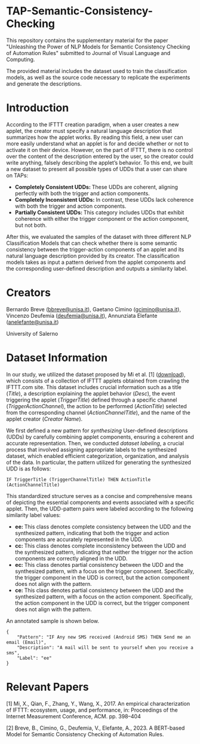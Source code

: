 # TAP-Semantic-Consistency-Checking
This repository contains the supplementary material for the paper "Unleashing the Power of NLP Models for Semantic Consistency
Checking of Automation Rules" submitted to Journal of Visual Language and Computing.

The provided material includes the dataset used to train the classification models, as well as the source code necessary to replicate the experiments and generate the descriptions.

# Introduction
According to the IFTTT creation paradigm, when a user creates a new applet, the creator must specify a natural language description that summarizes how the applet works. By reading this field, a new user can more easily understand what an applet is for and decide whether or not to activate it on their device. However, on the part of IFTTT, there is no control over the content of the description entered by the user, so the creator could write anything, falsely describing the applet’s behavior. To this end, we built a new dataset to present all possible types of UDDs that a user can share on TAPs:
<ul>
  <li> <b> Completely Consistent UDDs: </b> These UDDs are coherent, aligning perfectly with both the trigger and action components. </li>
  <li> <b> Completely Inconsistent UDDs: </b> In contrast, these UDDs lack coherence with both the trigger and action components. </li>
  <li> <b> Partially Consistent UDDs: </b> This category includes UDDs that exhibit coherence with either the trigger component or the action component, but not both. </li>
</ul>

After this, we evaluated the samples of the dataset with three different NLP Classification Models that can check whether there is some semantic consistency between the trigger-action components of an applet and its natural language description provided by its creator. The classification models takes as input a pattern derived from the applet components and the corresponding user-defined description and outputs a similarity label.

# Creators
Bernardo Breve (bbreve@unisa.it), Gaetano Cimino (gcimino@unisa.it), Vincenzo Deufemia (deufemia@unisa.it), Annunziata Elefante (anelefante@unisa.it)

University of Salerno


# Dataset Information
In our study, we utilized the dataset proposed by Mi et al. [1] (<a href="https://www-users.cse.umn.edu/~fengqian/ifttt_measurement/">download</a>), which consists of a collection of IFTTT applets obtained from crawling the IFTTT.com site. This dataset includes crucial information such as a title (<i>Title</i>), a description explaining the applet behavior (<i>Desc</i>), the event triggering the applet (<i>TriggerTitle</i>) defined through a specific channel (<i>TriggerActionChannel</i>), the action to be performed (<i>ActionTitle</i>) selected from the corresponding channel (<i>ActionChannelTitle</i>), and the name of the applet creator (<i>Creator Name</i>).

We first defined a new pattern for <i>synthesizing</i> User-defined descriptions (UDDs) by carefully combining applet components, ensuring a coherent and accurate representation. Then, we conducted <i>dataset labeling</i>, a crucial process that involved assigning appropriate labels to the synthesized dataset, which enabled efficient categorization, organization, and analysis of the data. In particular, the pattern utilized for generating the synthesized UDD is as follows:

```
IF TriggerTitle (TriggerChannelTitle) THEN ActionTitle (ActionChannelTitle)
```

This standardized structure serves as a concise and comprehensive means of depicting the essential components and events associated with a specific applet. Then, the UDD-pattern pairs were labeled according to the following similarity label values:

<ul>
  <li> <b> ee: </b> This class denotes complete consistency between the UDD and the synthesized pattern, indicating that both the trigger and action components are accurately represented in the UDD. </li>
  <li> <b> cc: </b> This class denotes complete inconsistency between the UDD and the synthesized pattern, indicating that neither the trigger nor the action components are correctly aligned in the UDD. </li>
  <li> <b> ec: </b> This class denotes partial consistency between the UDD and the synthesized pattern, with a focus on the trigger component. Specifically, the trigger component in the UDD is correct, but the action component does not align with the pattern. </li>
  <li> <b> ce: </b> This class denotes partial consistency between the UDD and the synthesized pattern, with a focus on the action component. Specifically, the action component in the UDD is correct, but the trigger component does not align with the pattern. </li>
</ul>


An annotated sample is shown below.

```
{
    "Pattern": "IF Any new SMS received (Android SMS) THEN Send me an email (Email)",
    "Description": "A mail will be sent to yourself when you receive a sms",
    "Label": "ee"
}
```

# Relevant Papers

[1] Mi, X., Qian, F., Zhang, Y., Wang, X., 2017. An empirical characterization of IFTTT: ecosystem, usage, and performance, in: Proceedings of the Internet Measurement Conference, ACM. pp. 398–404

[2] Breve, B., Cimino, G., Deufemia, V., Elefante, A., 2023. A BERT-based Model for Semantic Consistency Checking of Automation Rules.
